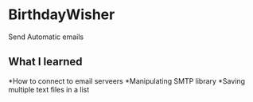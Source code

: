 # BirthdayWisher
Send Automatic emails

## What I learned
*How to connect to email serveers
*Manipulating SMTP library
*Saving multiple text files in a list
